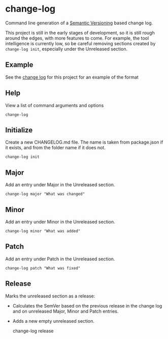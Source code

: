 # change-log

Command line generation of a [Semantic Versioning][0]
based change log.

This project is still in the early stages of development, so it is 
still rough around the edges, with more features to come.  For example,
the tool intelligence is currently low, so be careful removing 
sections created by `change-log init`, especially under the Unreleased 
section.

## Example

See the [change log][1] for this project for an example of the format

## Help

View a list of command arguments and options

    change-log

## Initialize

Create a new CHANGELOG.md file.
The name is taken from package.json if it exists, and from the folder
name if it does not.

    change-log init
    
## Major

Add an entry under Major in the Unreleased section.

    change-log major "What was changed"

## Minor

Add an entry under Minor in the Unreleased section.

    change-log minor "What was added"

## Patch

Add an entry under Patch in the Unreleased section.

    change-log patch "What was fixed"
    
## Release

Marks the unreleased section as a release:
- Calculates the SemVer based on the previous release in the change log 
 and on unreleased Major, Minor and Patch entries.
- Adds a new empty unreleased section.

    change-log release
    
[0]: http://semver.org/
[1]: https://github.com/majgis/change-log/blob/master/CHANGELOG.md
